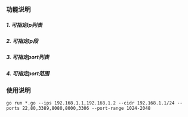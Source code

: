 ### 功能说明

##### 1. 可指定ip列表
##### 2. 可指定ip段
##### 3. 可指定port列表
##### 4. 可指定port范围

### 使用说明

``go run *.go --ips 192.168.1.1,192.168.1.2 --cidr 192.168.1.1/24 --ports 22,80,3389,8080,8000,3306 --port-range 1024-2048``